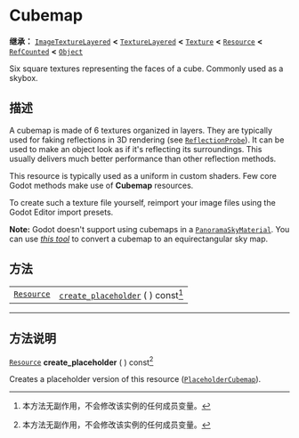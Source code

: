 <!-- ⚠ 请勿编辑本文件 ⚠ -->
<!-- 本文档使用脚本从 WeDot 引擎源码仓库生成。 -->
<!-- 生成脚本：https://github.com/WeDot-Engine/WeDot/tree/4.3/doc/tools/make_md.py； -->
<!-- 原文件：https://github.com/WeDot-Engine/WeDot/tree/4.3/doc/classes/Cubemap.xml。 -->

<div id="_class_cubemap"></div>

# Cubemap

**继承：** [`ImageTextureLayered`](class_imagetexturelayered.md) **<** [`TextureLayered`](class_texturelayered.md) **<** [`Texture`](class_texture.md) **<** [`Resource`](class_resource.md) **<** [`RefCounted`](class_refcounted.md) **<** [`Object`](class_object.md)

Six square textures representing the faces of a cube. Commonly used as a skybox.

## 描述

A cubemap is made of 6 textures organized in layers. They are typically used for faking reflections in 3D rendering (see [`ReflectionProbe`](class_reflectionprobe.md)). It can be used to make an object look as if it's reflecting its surroundings. This usually delivers much better performance than other reflection methods.

This resource is typically used as a uniform in custom shaders. Few core Godot methods make use of **Cubemap** resources.

To create such a texture file yourself, reimport your image files using the Godot Editor import presets.

 **Note:** Godot doesn't support using cubemaps in a [`PanoramaSkyMaterial`](class_panoramaskymaterial.md). You can use [*this tool*](https://danilw.github.io/GLSL-howto/cubemap_to_panorama_js/cubemap_to_panorama.html) to convert a cubemap to an equirectangular sky map.

## 方法

|||
|:-:|:--|
| [`Resource`](class_resource.md) | [`create_placeholder`](#class_cubemap_method_create_placeholder) ( ) const[^const] |

<!-- rst-class:: classref-section-separator -->

---

## 方法说明

<div id="_class_cubemap_method_create_placeholder"></div>

[`Resource`](class_resource.md) **create_placeholder** ( ) const[^const]<div id="class_cubemap_method_create_placeholder"></div>

Creates a placeholder version of this resource ([`PlaceholderCubemap`](class_placeholdercubemap.md)).

[^virtual]: 本方法通常需要用户覆盖才能生效。
[^const]: 本方法无副作用，不会修改该实例的任何成员变量。
[^vararg]: 本方法除了能接受在此处描述的参数外，还能够继续接受任意数量的参数。
[^constructor]: 本方法用于构造某个类型。
[^static]: 调用本方法无需实例，可直接使用类名进行调用。
[^operator]: 本方法描述的是使用本类型作为左操作数的有效运算符。
[^bitfield]: 这个值是由下列位标志构成位掩码的整数。
[^void]: 无返回值。
